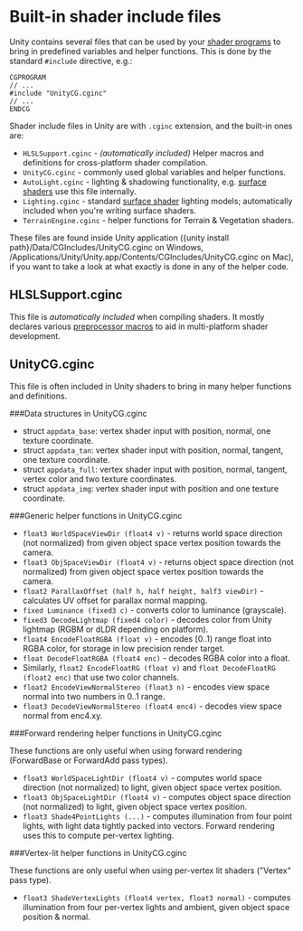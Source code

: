 Built-in shader include files
=============================


Unity contains several files that can be used by your [shader programs](sl-shaderprograms.html) to bring in predefined variables and helper functions. This is done by the standard `#include` directive, e.g.:

    CGPROGRAM
    // ...
    #include "UnityCG.cginc"
    // ...
    ENDCG

Shader include files in Unity are with `.cginc` extension, and the built-in ones are:
* `HLSLSupport.cginc` - _(automatically included)_ Helper macros and definitions for cross-platform shader compilation.
* `UnityCG.cginc` - commonly used global variables and helper functions.
* `AutoLight.cginc` - lighting & shadowing functionality, e.g. [surface shaders](sl-surfaceshaders.html) use this file internally.
* `Lighting.cginc` - standard [surface shader](sl-surfaceshaders.html) lighting models; automatically included when you're writing surface shaders.
* `TerrainEngine.cginc` - helper functions for Terrain & Vegetation shaders.

These files are found inside Unity application (<span class=menu>{unity install path}/Data/CGIncludes/UnityCG.cginc</span> on Windows, <span class=menu>/Applications/Unity/Unity.app/Contents/CGIncludes/UnityCG.cginc</span> on Mac), if you want to take a look at what exactly is done in any of the helper code.


HLSLSupport.cginc
-----------------


This file is _automatically included_ when compiling shaders. It mostly declares various [preprocessor macros](sl-builtinmacros.html) to aid in multi-platform shader development.


UnityCG.cginc
-------------


This file is often included in Unity shaders to bring in many helper functions and definitions.

###Data structures in UnityCG.cginc

* struct `appdata_base`: vertex shader input with position, normal, one texture coordinate.
* struct `appdata_tan`: vertex shader input with position, normal, tangent, one texture coordinate.
* struct `appdata_full`: vertex shader input with position, normal, tangent, vertex color and two texture coordinates.
* struct `appdata_img`: vertex shader input with position and one texture coordinate.

###Generic helper functions in UnityCG.cginc

* `float3 WorldSpaceViewDir (float4 v)` - returns world space direction (not normalized) from given object space vertex position towards the camera.
* `float3 ObjSpaceViewDir (float4 v)` - returns object space direction (not normalized) from given object space vertex position towards the camera.
* `float2 ParallaxOffset (half h, half height, half3 viewDir)` - calculates UV offset for parallax normal mapping.
* `fixed Luminance (fixed3 c)` - converts color to luminance (grayscale).
* `fixed3 DecodeLightmap (fixed4 color)` - decodes color from Unity lightmap (RGBM or dLDR depending on platform).
* `float4 EncodeFloatRGBA (float v)` - encodes [0..1) range float into RGBA color, for storage in low precision render target.
* `float DecodeFloatRGBA (float4 enc)` - decodes RGBA color into a float.
* Similarly, `float2 EncodeFloatRG (float v)` and `float DecodeFloatRG (float2 enc)` that use two color channels.
* `float2 EncodeViewNormalStereo (float3 n)` - encodes view space normal into two numbers in 0..1 range.
* `float3 DecodeViewNormalStereo (float4 enc4)` - decodes view space normal from enc4.xy.

###Forward rendering helper functions in UnityCG.cginc

These functions are only useful when using forward rendering (ForwardBase or ForwardAdd pass types).

* `float3 WorldSpaceLightDir (float4 v)` - computes world space direction (not normalized) to light, given object space vertex position.
* `float3 ObjSpaceLightDir (float4 v)` - computes object space direction (not normalized) to light, given object space vertex position.
* `float3 Shade4PointLights (...)` - computes illumination from four point lights, with light data tightly packed into vectors. Forward rendering uses this to compute per-vertex lighting.


###Vertex-lit helper functions in UnityCG.cginc

These functions are only useful when using per-vertex lit shaders ("Vertex" pass type).

* `float3 ShadeVertexLights (float4 vertex, float3 normal)` - computes illumination from four per-vertex lights and ambient, given object space position & normal.
